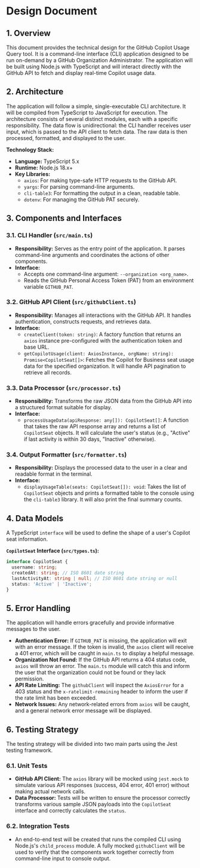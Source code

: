 # Design Document

## 1. Overview

This document provides the technical design for the GitHub Copilot Usage Query tool. It is a command-line interface (CLI) application designed to be run on-demand by a GitHub Organization Administrator. The application will be built using Node.js with TypeScript and will interact directly with the GitHub API to fetch and display real-time Copilot usage data.

## 2. Architecture

The application will follow a simple, single-executable CLI architecture. It will be compiled from TypeScript to JavaScript for execution. The architecture consists of several distinct modules, each with a specific responsibility. The data flow is unidirectional: the CLI handler receives user input, which is passed to the API client to fetch data. The raw data is then processed, formatted, and displayed to the user.

**Technology Stack:**

*   **Language:** TypeScript 5.x
*   **Runtime:** Node.js 18.x+
*   **Key Libraries:**
    *   `axios`: For making type-safe HTTP requests to the GitHub API.
    *   `yargs`: For parsing command-line arguments.
    *   `cli-table3`: For formatting the output in a clean, readable table.
    *   `dotenv`: For managing the GitHub PAT securely.

## 3. Components and Interfaces

### 3.1. CLI Handler (`src/main.ts`)

*   **Responsibility:** Serves as the entry point of the application. It parses command-line arguments and coordinates the actions of other components.
*   **Interface:**
    *   Accepts one command-line argument: `--organization <org_name>`.
    *   Reads the GitHub Personal Access Token (PAT) from an environment variable `GITHUB_PAT`.

### 3.2. GitHub API Client (`src/githubClient.ts`)

*   **Responsibility:** Manages all interactions with the GitHub API. It handles authentication, constructs requests, and retrieves data.
*   **Interface:**
    *   `createClient(token: string)`: A factory function that returns an `axios` instance pre-configured with the authentication token and base URL.
    *   `getCopilotUsage(client: AxiosInstance, orgName: string): Promise<CopilotSeat[]>`: Fetches the Copilot for Business seat usage data for the specified organization. It will handle API pagination to retrieve all records.

### 3.3. Data Processor (`src/processor.ts`)

*   **Responsibility:** Transforms the raw JSON data from the GitHub API into a structured format suitable for display.
*   **Interface:**
    *   `processUsageData(apiResponse: any[]): CopilotSeat[]`: A function that takes the raw API response array and returns a list of `CopilotSeat` objects. It will calculate the user's status (e.g., "Active" if last activity is within 30 days, "Inactive" otherwise).

### 3.4. Output Formatter (`src/formatter.ts`)

*   **Responsibility:** Displays the processed data to the user in a clear and readable format in the terminal.
*   **Interface:**
    *   `displayUsageTable(seats: CopilotSeat[]): void`: Takes the list of `CopilotSeat` objects and prints a formatted table to the console using the `cli-table3` library. It will also print the final summary counts.

## 4. Data Models

A TypeScript `interface` will be used to define the shape of a user's Copilot seat information.

**`CopilotSeat` Interface (`src/types.ts`):**

```typescript
interface CopilotSeat {
  username: string;
  createdAt: string; // ISO 8601 date string
  lastActivityAt: string | null; // ISO 8601 date string or null
  status: 'Active' | 'Inactive';
}
```

## 5. Error Handling

The application will handle errors gracefully and provide informative messages to the user.

*   **Authentication Error:** If `GITHUB_PAT` is missing, the application will exit with an error message. If the token is invalid, the `axios` client will receive a 401 error, which will be caught in `main.ts` to display a helpful message.
*   **Organization Not Found:** If the GitHub API returns a 404 status code, `axios` will throw an error. The `main.ts` module will catch this and inform the user that the organization could not be found or they lack permission.
*   **API Rate Limiting:** The `githubClient` will inspect the `AxiosError` for a 403 status and the `x-ratelimit-remaining` header to inform the user if the rate limit has been exceeded.
*   **Network Issues:** Any network-related errors from `axios` will be caught, and a general network error message will be displayed.

## 6. Testing Strategy

The testing strategy will be divided into two main parts using the Jest testing framework.

### 6.1. Unit Tests

*   **GitHub API Client:** The `axios` library will be mocked using `jest.mock` to simulate various API responses (success, 404 error, 401 error) without making actual network calls.
*   **Data Processor:** Tests will be written to ensure the processor correctly transforms various sample JSON payloads into the `CopilotSeat` interface and correctly calculates the `status`.

### 6.2. Integration Tests

*   An end-to-end test will be created that runs the compiled CLI using Node.js's `child_process` module. A fully mocked `githubClient` will be used to verify that the components work together correctly from command-line input to console output.
